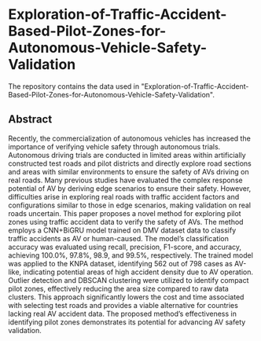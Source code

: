 # Exploration-of-Traffic-Accident-Based-Pilot-Zones-for-Autonomous-Vehicle-Safety-Validation

The repository contains the data used in "Exploration-of-Traffic-Accident-Based-Pilot-Zones-for-Autonomous-Vehicle-Safety-Validation".

## Abstract
 Recently, the commercialization of autonomous vehicles has increased the importance of verifying vehicle safety through autonomous trials. Autonomous driving trials are conducted in limited areas within artificially constructed test roads and pilot districts and directly explore road sections and areas with similar environments to ensure the safety of AVs driving on real roads. Many previous studies have evaluated the complex response potential of AV by deriving edge scenarios to ensure their safety. However, difficulties arise in exploring real roads with traffic accident factors and configurations similar to those in edge scenarios, making validation on real roads uncertain. This paper proposes a novel method for exploring pilot zones using traffic accident data to verify the safety of AVs. The method employs a CNN+BiGRU model trained on DMV dataset data to classify traffic accidents as AV or human-caused. The model’s classification accuracy was evaluated using recall, precision, F1-score, and accuracy, achieving 100.0%, 97.8%, 98.9, and 99.5%, respectively. The trained model was applied to the KNPA dataset, identifying 562 out of 798 cases as AV-like, indicating potential areas of high accident density due to AV operation. Outlier detection and DBSCAN clustering were utilized to identify compact pilot zones, effectively reducing the area size compared to raw data clusters. This approach significantly lowers the cost and time associated with selecting test roads and provides a viable alternative for countries lacking real AV accident data. The proposed method’s effectiveness in identifying pilot zones demonstrates its potential for advancing AV safety validation.
